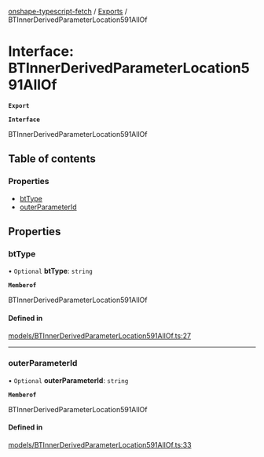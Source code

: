 [onshape-typescript-fetch](../README.md) / [Exports](../modules.md) / BTInnerDerivedParameterLocation591AllOf

# Interface: BTInnerDerivedParameterLocation591AllOf

**`Export`**

**`Interface`**

BTInnerDerivedParameterLocation591AllOf

## Table of contents

### Properties

- [btType](BTInnerDerivedParameterLocation591AllOf.md#bttype)
- [outerParameterId](BTInnerDerivedParameterLocation591AllOf.md#outerparameterid)

## Properties

### btType

• `Optional` **btType**: `string`

**`Memberof`**

BTInnerDerivedParameterLocation591AllOf

#### Defined in

[models/BTInnerDerivedParameterLocation591AllOf.ts:27](https://github.com/toebes/onshape-typescript-fetch/blob/3e11ae1/models/BTInnerDerivedParameterLocation591AllOf.ts#L27)

___

### outerParameterId

• `Optional` **outerParameterId**: `string`

**`Memberof`**

BTInnerDerivedParameterLocation591AllOf

#### Defined in

[models/BTInnerDerivedParameterLocation591AllOf.ts:33](https://github.com/toebes/onshape-typescript-fetch/blob/3e11ae1/models/BTInnerDerivedParameterLocation591AllOf.ts#L33)
